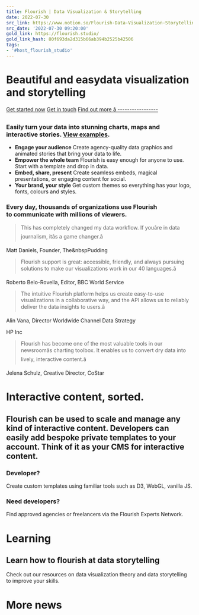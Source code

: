 ```yaml
---
title: Flourish | Data Visualization & Storytelling
date: 2022-07-30
src_link: https://www.notion.so/Flourish-Data-Visualization-Storytelling-4e3ee7308ee94860b77492e03ca8fa94
src_date: '2022-07-30 09:20:00'
gold_link: https://flourish.studio/
gold_link_hash: 80f693da2d315b66ab394b2525b42506
tags:
- '#host_flourish_studio'
---
```



Beautiful and easy**data visualization** **and storytelling**
=============================================================


[Get started now](https://app.flourish.studio/register)
[Get in touch](/talk-to-us/)
[Find out more â
-----------------](#)
### Easily turn your data into stunning charts, maps and interactive stories. [View examples](/examples).


* **Engage your audience** Create agency-quality data graphics and animated stories that bring your data to life.
* **Empower the whole team** Flourish is easy enough for anyone to use. Start with a template and drop in data.
* **Embed, share, present** Create seamless embeds, magical presentations, or engaging content for social.
* **Your brand, your style** Get custom themes so everything has your logo, fonts, colours and styles.


### Every day, **thousands of organizations** use Flourish to communicate with **millions of viewers**.



> This has completely changed my data workflow. If youâre in data journalism, itâs a game changer.â


Matt Daniels, Founder, The&nbspPudding



> Flourish support is great: accessible, friendly, and always pursuing solutions to make our visualizations work in our 40 languages.â


Roberto Belo-Rovella, Editor, BBC World Service



> The intuitive Flourish platform helps us create easy-to-use visualizations in a collaborative way, and the API allows us to reliably deliver the data insights to users.â


Alin Vana, Director Worldwide Channel Data Strategy


HP Inc



> Flourish has become one of the most valuable tools in our newsroomâs charting toolbox. It enables us to convert dry data into lively, interactive content.â


Jelena Schulz, Creative Director, CoStar


Interactive content, sorted.
============================


Flourish can be used to scale and manage any kind of interactive content. Developers can easily add bespoke private templates to your account. Think of it as your CMS for interactive content.
-----------------------------------------------------------------------------------------------------------------------------------------------------------------------------------------------


### Developer?


Create custom templates using familiar tools such as D3, WebGL, vanilla JS.
 


### Need developers?


Find approved agencies or freelancers via the Flourish Experts Network.
 


Learning
========


Learn how to flourish at data storytelling
------------------------------------------


Check out our resources on data visualization theory and data storytelling to improve your skills.


More news
=========